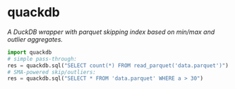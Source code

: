 # quackdb

*A DuckDB wrapper with parquet skipping index based on min/max and outlier aggregates.*

```python
import quackdb
# simple pass-through:
res = quackdb.sql("SELECT count(*) FROM read_parquet('data.parquet')")
# SMA-powered skip/outliers:
res = quackdb.sql("SELECT * FROM 'data.parquet' WHERE a > 30")